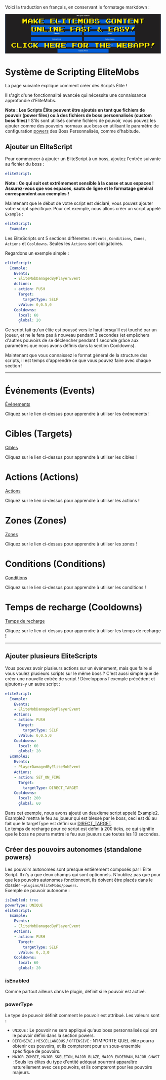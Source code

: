 Voici la traduction en français, en conservant le formatage markdown :

[![webapp_banner.jpg](../../../img/wiki/webapp_banner.jpg)](https://magmaguy.com/webapp/webapp.html)

# Système de Scripting EliteMobs

La page suivante explique comment créer des Scripts Élite !

Il s'agit d'une fonctionnalité avancée qui nécessite une connaissance approfondie d'EliteMobs.

**Note : Les Scripts Élite peuvent être ajoutés en tant que fichiers de pouvoir (power files) ou à des fichiers de boss personnalisés (custom boss files) !** S'ils sont utilisés comme fichiers de pouvoir, vous pouvez les ajouter comme des pouvoirs normaux aux boss en utilisant le paramètre de configuration [powers]($language$/elitemobs/creating_bosses.md&section=powers) des Boss Personnalisés, comme d'habitude.

## Ajouter un EliteScript

Pour commencer à ajouter un EliteScript à un boss, ajoutez l'entrée suivante au fichier du boss :

```yml
eliteScript:
```

**Note : Ce qui suit est extrêmement sensible à la casse et aux espaces ! Assurez-vous que vos espaces, sauts de ligne et le formatage général correspondent aux exemples !**

Maintenant que le début de votre script est déclaré, vous pouvez ajouter votre script spécifique. Pour cet exemple, nous allons créer un script appelé `Example` :

```yml
eliteScript:
  Example:
```

Les EliteScripts ont 5 sections différentes : `Events`, `Conditions`, `Zones`, `Actions` et `Cooldowns`. Seules les `Actions` sont obligatoires.

Regardons un exemple simple :

```yml
eliteScript:
  Example:
    Events:
    - EliteMobDamagedByPlayerEvent
    Actions:
    - action: PUSH
      Target:
        targetType: SELF
      vValue: 0,0.5,0
    Cooldowns:
      local: 60
      global: 20
```

Ce script fait qu'un élite est poussé vers le haut lorsqu'il est touché par un joueur, et ne le fera pas à nouveau pendant 3 secondes (et empêchera d'autres pouvoirs de se déclencher pendant 1 seconde grâce aux paramètres que nous avons définis dans la section Cooldowns).

Maintenant que vous connaissez le format général de la structure des scripts, il est temps d'apprendre ce que vous pouvez faire avec chaque section !

----

# Événements (Events)

[Événements]($language$/elitemobs/elitescript_events.md)

Cliquez sur le lien ci-dessus pour apprendre à utiliser les événements !

# Cibles (Targets)

[Cibles]($language$/elitemobs/elitescript_targets.md)

Cliquez sur le lien ci-dessus pour apprendre à utiliser les cibles !

# Actions (Actions)

[Actions]($language$/elitemobs/elitescript_actions.md)

Cliquez sur le lien ci-dessus pour apprendre à utiliser les actions !

# Zones (Zones)

[Zones]($language$/elitemobs/elitescript_zones.md)

Cliquez sur le lien ci-dessus pour apprendre à utiliser les zones !

# Conditions (Conditions)

[Conditions]($language$/elitemobs/elitescript_conditions.md)

Cliquez sur le lien ci-dessus pour apprendre à utiliser les conditions !

# Temps de recharge (Cooldowns)

[Temps de recharge]($language$/elitemobs/elitescript_cooldowns.md)

Cliquez sur le lien ci-dessus pour apprendre à utiliser les temps de recharge !

----

## Ajouter plusieurs EliteScripts

Vous pouvez avoir plusieurs actions sur un événement, mais que faire si vous voulez plusieurs scripts sur le même boss ? C'est aussi simple que de créer une nouvelle entrée de script ! Développons l'exemple précédent et ajoutons-y un autre script :

```yml
eliteScript:
  Example:
    Events:
    - EliteMobDamagedByPlayerEvent
    Actions:
    - action: PUSH
      Target:
        targetType: SELF
      vValue: 0,0.5,0
    Cooldowns:
      local: 60
      global: 20
  Example2:
    Events:
    - PlayerDamagedByEliteMobEvent
    Actions:
    - action: SET_ON_FIRE
      Target:
        targetType: DIRECT_TARGET
    Cooldowns:
      local: 200
      global: 60
```
Dans cet exemple, nous avons ajouté un deuxième script appelé Example2. Example2 mettra le feu au joueur qui est blessé par le boss, ceci est dû au fait que le targetType est défini sur [DIRECT_TARGET]($language$/elitemobs/elitescript_targets.md&section=target-types). </br>Le temps de recharge pour ce script est défini à 200 ticks, ce qui signifie que le boss ne pourra mettre le feu aux joueurs que toutes les 10 secondes.

## Créer des pouvoirs autonomes (standalone powers)

Les pouvoirs autonomes sont presque entièrement composés par l'Elite Script. Il n'y a que deux champs qui sont optionnels. N'oubliez pas que pour que les pouvoirs autonomes fonctionnent, ils doivent être placés dans le dossier `~plugins/EliteMobs/powers`. </br>Exemple de pouvoir autonome :

```yml
isEnabled: true
powerType: UNIQUE
eliteScript:
  Example:
    Events:
    - EliteMobDamagedByPlayerEvent
    Actions:
    - action: PUSH
      Target:
        targetType: SELF
      vValue: 0,.3,0
    Cooldowns:
      local: 60
      global: 20
```

### isEnabled

Comme partout ailleurs dans le plugin, définit si le pouvoir est activé.

### powerType

Le type de pouvoir définit comment le pouvoir est attribué. Les valeurs sont :

- `UNIQUE` : Le pouvoir ne sera appliqué qu'aux boss personnalisés qui ont le pouvoir défini dans la section powers.
- `DEFENSIVE` / `MISCELLANEOUS` / `OFFENSIVE` : N'IMPORTE QUEL élite pourra obtenir ces pouvoirs, et ils compteront pour un sous-ensemble spécifique de pouvoirs.
- `MAJOR_ZOMBIE`, `MAJOR_SKELETON`, `MAJOR_BLAZE`, `MAJOR_ENDERMAN`, `MAJOR_GHAST` : Seuls les élites du type d'entité adéquat pourront apparaître naturellement avec ces pouvoirs, et ils compteront pour les pouvoirs majeurs.